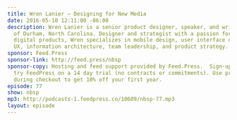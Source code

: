 ```yaml
---
title: Wren Lanier — Designing for New Media
date: 2016-05-10 12:11:00 -06:00
description: Wren Lanier is a senior product designer, speaker, and writer based out
  of Durham, North Carolina. Designer and strategist with a passion for creating beautiful
  digital products, Wren specializes in mobile design, user interface design, lean
  UX, information architecture, team leadership, and product strategy.
sponsor: Feed.Press
sponsor-link: http://feed.press/nbsp
sponsor-copy: Hosting and feed support provided by Feed.Press.  Sign-up today and
  try FeedPress on a 14 day trial (no contracts or commitments). Use promo code *nbsp*
  during checkout to get 10% off your first year.
episode: 77
show: nbsp
mp3: http://podcasts-1.feedpress.co/10609/nbsp-77.mp3
layout: episode
---
```


